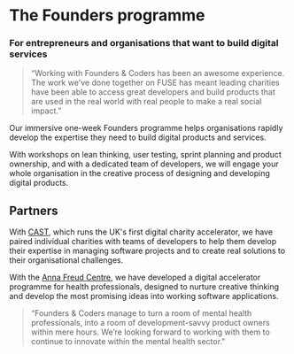 # The Founders programme

### For entrepreneurs and organisations that want to build digital services

> “Working with Founders & Coders has been an awesome experience. The work we've done together on FUSE has meant leading charities have been able to access great developers and build products that are used in the real world with real people to make a real social impact.”  

<!--<div class="blocksource">Kieron Kirkland, Co-founder & Director, CAST</div>-->

Our immersive one-week Founders programme helps organisations rapidly develop the expertise they need to build digital products and services.

With workshops on lean thinking, user testing, sprint planning and product ownership, and with a dedicated team of developers, we will engage your whole organisation in the creative process of designing and developing digital products.

## Partners

With  [CAST](http://www.wearecast.org.uk/), which runs the UK's first digital charity accelerator, we have paired individual charities with teams of developers to help them develop their expertise in managing software projects and to create real solutions to their organisational challenges.

With the  [Anna Freud Centre](http://www.annafreud.org/), we have developed a digital accelerator programme for health professionals, designed to nurture creative thinking and develop the most promising ideas into working software applications.

> “Founders & Coders manage to turn a room of mental health professionals, into a room of development-savvy product owners within mere hours. We’re looking forward to working with them to continue to innovate within the mental health sector."  

<!-- <div class="blocksource">Mark Hemsley, Head of Digital Development, Anna Freud Centre</div> -->
